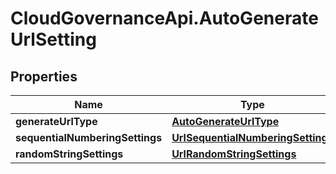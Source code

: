 # CloudGovernanceApi.AutoGenerateUrlSetting

## Properties

Name | Type | Description | Notes
------------ | ------------- | ------------- | -------------
**generateUrlType** | [**AutoGenerateUrlType**](AutoGenerateUrlType.md) |  | [optional] 
**sequentialNumberingSettings** | [**UrlSequentialNumberingSettings**](UrlSequentialNumberingSettings.md) |  | [optional] 
**randomStringSettings** | [**UrlRandomStringSettings**](UrlRandomStringSettings.md) |  | [optional] 


